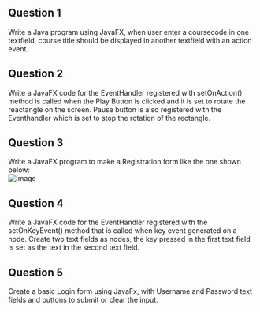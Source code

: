 ## Question 1
   Write a Java program using JavaFX, when user enter a coursecode in one textfield, course title should be displayed in another textfield with an action event. <br>
## Question 2
   Write a JavaFX code for the EventHandler registered with setOnAction() method is called when the Play Button is clicked and it is set to rotate the reactangle on the screen.
    Pause button is also registered with the Eventhandler which is set to stop the rotation of the rectangle.<br>
## Question 3
   Write a JavaFX program to make a Registration form like the one shown below: <br>
    ![image](https://user-images.githubusercontent.com/60402341/120102100-19963a00-c167-11eb-822f-714b98b26691.png)

## Question 4
   Write a JavaFX code for the EventHandler registered with the setOnKeyEvent() method that is called when key event generated on a node. Create two text fields as nodes, the
   key pressed in the first text field is set as the text in the second text field. <br>
   
## Question 5
   Create a basic Login form using JavaFx, with Username and Password text fields and buttons to submit or clear the input.
